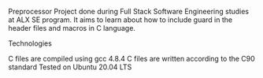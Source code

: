 Preprocessor Project done during Full Stack Software Engineering studies at ALX SE program. It aims to learn about how to include guard in the header files and macros in C language.


Technologies 

C files are compiled using gcc 4.8.4 C files are written according to the C90 standard Tested on Ubuntu 20.04 LTS
